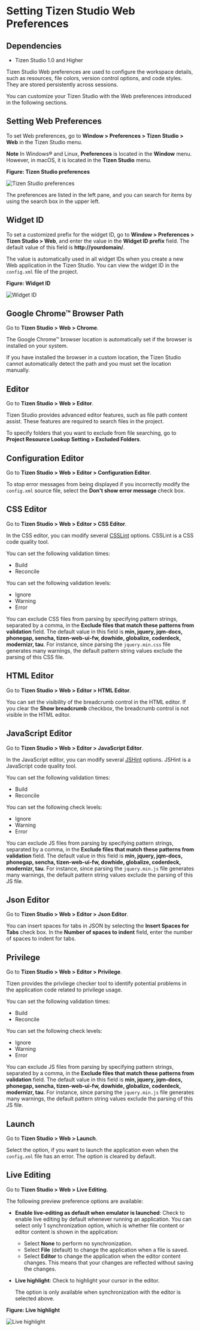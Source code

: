 # Setting Tizen Studio Web Preferences
## Dependencies
- Tizen Studio 1.0 and Higher


Tizen Studio Web preferences are used to configure the workspace details, such as resources, file colors, version control options, and code styles. They are stored persistently across sessions.

You can customize your Tizen Studio with the Web preferences introduced in the following sections.

## Setting Web Preferences<a name="preferences"></a>

To set Web preferences, go to **Window > Preferences > Tizen Studio > Web** in the Tizen Studio menu.

**Note**	In Windows® and Linux, **Preferences** is located in the **Window** menu. However, in macOS, it is located in the **Tizen Studio** menu. 

**Figure: Tizen Studio preferences**

![Tizen Studio preferences](./media/ide_pref_tizen_studio.png)

The preferences are listed in the left pane, and you can search for items by using the search box in the upper left.

## Widget ID<a name="widget"></a>

To set a customized prefix for the widget ID, go to **Window > Preferences > Tizen Studio > Web**, and enter the value in the **Widget ID prefix** field. The default value of this field is **http://yourdomain/**.

The value is automatically used in all widget IDs when you create a new Web application in the Tizen Studio. You can view the widget ID in the `config.xml` file of the project.

**Figure: Widget ID**

![Widget ID](./media/ide_pref_widget_id.png)

## Google Chrome™ Browser Path<a name="chrome"></a>

Go to **Tizen Studio > Web > Chrome**.

The Google Chrome™ browser location is automatically set if the browser is installed on your system.

If you have installed the browser in a custom location, the Tizen Studio cannot automatically detect the path and you must set the location manually.

## Editor<a name="editor"></a>

Go to **Tizen Studio > Web > Editor**.

Tizen Studio provides advanced editor features, such as file path content assist. These features are required to search files in the project.

To specify folders that you want to exclude from file searching, go to **Project Resource Lookup Setting > Excluded Folders**.

## Configuration Editor<a name="config"></a>

Go to **Tizen Studio > Web > Editor > Configuration Editor**.

To stop error messages from being displayed if you incorrectly modify the `config.xml` source file, select the **Don't show error message** check box.

## CSS Editor<a name="css"></a>

Go to **Tizen Studio > Web > Editor > CSS Editor**.

In the CSS editor, you can modify several [CSSLint](http://csslint.net/) options. CSSLint is a CSS code quality tool.

You can set the following validation times:

- Build
- Reconcile

You can set the following validation levels:

- Ignore
- Warning
- Error

You can exclude CSS files from parsing by specifying pattern strings, separated by a comma, in the **Exclude files that match these patterns from validation** field. The default value in this field is **min, jquery, jqm-docs, phonegap, sencha, tizen-web-ui-fw, dowhide, globalize, coderdeck, modernizr, tau**. For instance, since parsing the `jquery.min.css` file generates many warnings, the default pattern string values exclude the parsing of this CSS file.

## HTML Editor<a name="html"></a>

Go to **Tizen Studio > Web > Editor > HTML Editor**.

You can set the visibility of the breadcrumb control in the HTML editor. If you clear the **Show breadcrumb** checkbox, the breadcrumb control is not visible in the HTML editor.

## JavaScript Editor<a name="java"></a>

Go to **Tizen Studio > Web > Editor > JavaScript Editor**.

In the JavaScript editor, you can modify several [JSHint](http://www.jshint.com/) options. JSHint is a JavaScript code quality tool.

You can set the following validation times:

- Build
- Reconcile

You can set the following check levels:

- Ignore
- Warning
- Error

You can exclude JS files from parsing by specifying pattern strings, separated by a comma, in the **Exclude files that match these patterns from validation** field. The default value in this field is **min, jquery, jqm-docs, phonegap, sencha, tizen-web-ui-fw, dowhide, globalize, coderdeck, modernizr, tau**. For instance, since parsing the `jquery.min.js` file generates many warnings, the default pattern string values exclude the parsing of this JS file.

## Json Editor<a name="json"></a>

Go to **Tizen Studio > Web > Editor > Json Editor**.

You can insert spaces for tabs in JSON by selecting the **Insert Spaces for Tabs** check box. In the **Number of spaces to indent** field, enter the number of spaces to indent for tabs.

## Privilege<a name="privilege"></a>

Go to **Tizen Studio > Web > Editor > Privilege**.

Tizen provides the privilege checker tool to identify potential problems in the application code related to privilege usage.

You can set the following validation times:

- Build
- Reconcile

You can set the following check levels:

- Ignore
- Warning
- Error

You can exclude JS files from parsing by specifying pattern strings, separated by a comma, in the **Exclude files that match these patterns from validation** field. The default value in this field is **min, jquery, jqm-docs, phonegap, sencha, tizen-web-ui-fw, dowhide, globalize, coderdeck, modernizr, tau**. For instance, since parsing the `jquery.min.js` file generates many warnings, the default pattern string values exclude the parsing of this JS file.

## Launch<a name="launch"></a>

Go to **Tizen Studio > Web > Launch**.

Select the option, if you want to launch the application even when the `config.xml` file has an error. The option is cleared by default.

## Live Editing<a name="live"></a> 

Go to **Tizen Studio > Web > Live Editing**.

The following preview preference options are available:

- **Enable live-editing as default when emulator is launched**: Check to enable live editing by default whenever running an application. You can select only 1 synchronization option, which is whether file content or editor content is shown in the application:

  - Select **None** to perform no synchronization.
  - Select **File** (default) to change the application when a file is saved.
  - Select **Editor** to change the application when the editor content changes. This means that your changes are reflected without saving the changes.

- **Live highlight**: Check to highlight your cursor in the editor. 

  The option is only available when synchronization with the editor is selected above.

**Figure: Live highlight**

![Live highlight](./media/ide_pref_live_highlight.png)